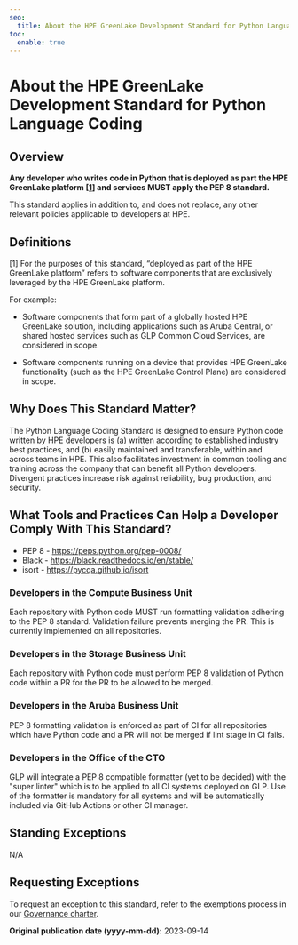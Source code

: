 ```yaml
---
seo:
  title: About the HPE GreenLake Development Standard for Python Language Coding | HPE GreenLake Platform
toc:
  enable: true
---
```


# About the HPE GreenLake Development Standard for Python Language Coding

## Overview

**Any developer who writes code in Python that is deployed as part the HPE GreenLake platform [[1](#def-DeployedAsPartOfPlatform)] and services MUST apply the PEP 8 standard.**

This standard applies in addition to, and does not replace, any other relevant policies applicable to developers at HPE.

## Definitions

[1] <a name="def-DeployedAsPartOfPlatform"></a>For the purposes of this standard, “deployed as part of the HPE GreenLake platform” refers to software components that are exclusively leveraged by the HPE GreenLake platform.

For example:

* Software components that form part of a globally hosted HPE GreenLake solution, including applications such as Aruba Central, or shared hosted services such as GLP Common Cloud Services, are considered in scope.

* Software components running on a device that provides HPE GreenLake functionality (such as the HPE GreenLake Control Plane) are considered in scope.

## Why Does This Standard Matter?

The Python Language Coding Standard is designed to ensure Python code written by HPE developers is (a) written according to established industry best practices, and (b) easily maintained and transferable, within and across teams in HPE. This also facilitates investment in common tooling and training across the company that can benefit all Python developers. Divergent practices increase risk against reliability, bug production, and security.

## What Tools and Practices Can Help a Developer Comply With This Standard?

* PEP 8 - <https://peps.python.org/pep-0008/>
* Black - <https://black.readthedocs.io/en/stable/>
* isort - <https://pycqa.github.io/isort>

### Developers in the Compute Business Unit

Each repository with Python code MUST run formatting validation adhering to the PEP 8 standard. Validation failure prevents merging the PR. This is currently implemented on all repositories.

### Developers in the Storage Business Unit

Each repository with Python code must perform PEP 8 validation of Python code within a PR for the PR to be allowed to be merged.

### Developers in the Aruba Business Unit

PEP 8 formatting validation is enforced as part of CI for all repositories which have Python code and a PR will not be merged if lint stage in CI fails.

### Developers in the Office of the CTO

GLP will integrate a PEP 8 compatible formatter (yet to be decided) with the "super linter" which is to be applied to all CI systems deployed on GLP. Use of the formatter is mandatory for all systems and will be automatically included via GitHub Actions or other CI manager.

## Standing Exceptions

N/A

## Requesting Exceptions

To request an exception to this standard, refer to the exemptions process in our [Governance charter](../governance/index.md#requesting-audit-exemptions).

**Original publication date (yyyy-mm-dd):** 2023-09-14
